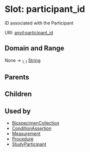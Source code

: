 
# Slot: participant_id

ID associated with the Participant

URI: [anvil:participant_id](https://anvilproject.org/acr-harmonized-data-model/participant_id)


## Domain and Range

None &#8594;  <sub>1..1</sub> [String](types/String.md)

## Parents


## Children


## Used by

 * [BiospecimenCollection](BiospecimenCollection.md)
 * [ConditionAssertion](ConditionAssertion.md)
 * [Measurement](Measurement.md)
 * [Procedure](Procedure.md)
 * [StudyParticipant](StudyParticipant.md)
